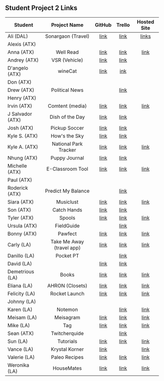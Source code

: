 ## Student Project 2 Links

| Student | Project Name | GitHub | Trello | Hosted Site |
|---|:---:|:---:|:---:|:---:|
| Ali (DAL) | Sonargaon (Travel) | [link](https://github.com/fagleyali/Project-Two) | [link](https://trello.com/b/cCnn4hNR/sonargaontravel-app) | [links](https://wdi-sonargaon.herokuapp.com/destinations) | 
| Alexis (ATX) |  |  |  |  | 
| Anna (ATX) | Well Read | [link](https://github.com/annaelizabeth2019/well-read) | [link](https://trello.com/b/jMrJFzd7/well-read-app) | [link](https://well-read-app.herokuapp.com/) | 
| Andrey (ATX) | VSR (Vehicle) | [link](https://github.com/AndreykaVSR/GA-WDI-Project2) | [link](https://trello.com/b/G2RHDvIP/ga-wdi-andreyka-vsr-project-2) |  |
| D'angelo (ATX) | wineCat | [link](https://github.com/dmshakur/whiningCat) | [ink](https://trello.com/b/BIu8GXkn/winecat) |  | 
| Don (ATX) | |  |  |
| Drew (ATX) | Political News |  | [link](https://trello.com/b/YmrLysZu/political-news-app) |  | 
| Henry (ATX) |  |  |  |  | 
| Irvin (ATX) | Comtent (media) | [link](https://github.com/Developirv/contentHome) | [link](https://trello.com/b/IxMV9u8X/class-project-2) | [link](https://comtent.herokuapp.com/) | 
| J Salvador (ATX) | Dish of the Day | [link](https://github.com/jsnavarr/dish-of-the-day) | [link](https://trello.com/b/g5ozWUbL/dish-of-the-day) |  | 
| Josh (ATX) | Pickup Soccer | [link](https://github.com/joshjoll/Pickup-Sports-App) | [link](https://trello.com/b/sxPBYh8K/pickup-soccer-app) |  | 
| Kyle S. (ATX) | How's the Sky | [link](https://github.com/kdsmith500/wdi-p2-howsTheSky) | [link](https://trello.com/b/8KU6L9MI/hows-the-sky) |  | 
| Kyle A. (ATX) | National Park Tracker | [link](https://github.com/kanderson425/WDI-App-Project2) | [link](https://trello.com/b/XmM9ByIy/wdi-national-parks-app-project) | [link](https://national-park-tracker-app.herokuapp.com/) | 
| Nhung (ATX) | Puppy Journal | [link](https://github.com/nhungtrannn/WDI-APP-Project2) | [link](https://trello.com/b/yS7iMn2U/new-puppy-one-photo-a-day-a-one-year-pupper-journal) |  |
| Michelle (ATX) | E-Classroom Tool | [link](https://github.com/themichellemcguire/ClassroomTools) | [link](https://trello.com/b/WycacutU/teacher-classroom-info) | [link](https://e-classroomtools.herokuapp.com/) | 
| Paul (ATX) |  |  |  |  | 
| Roderick (ATX) | Predict My Balance |  | [link](https://trello.com/b/KJaVS6SO/crud-project) | |
| Siara (ATX) | Musiclust | [link](https://github.com/siaraclemente/MusicLust) | [link](https://trello.com/b/MKQEjzHd/musiclust) | [link](https://musiclust.herokuapp.com/) | 
| Son (ATX) | Catch Hands | [link](https://github.com/sntruong12/catch-hands) | [link](https://trello.com/b/Yryz4bXR/catch-hands) |  | 
| Tyler (ATX) | Spools | [link](https://github.com/tylerarnone1/spools-MEN) | [link](https://trello.com/b/igDyjSbk/spool) | [link](https://spools.herokuapp.com/) | 
| Ursula (ATX) | FieldGuide | | [link](https://trello.com/b/Wc2mIzQM/express-app-1) |  |
| Bonny (ATX) | Pawfect | [link](https://github.com/bmrivers/pawfect) | [link](https://trello.com/b/OGwj6Ol2/pawfect) | [link](https://pawfect-pet.herokuapp.com/) | 
| Carly (LA) | Take Me Away (travel app) | [link](https://github.com/cjmarsh2/WDI-Project-Two/tree/master/take-me-away) | [link](https://trello.com/b/8CHBVCsX/wdi-project-two) | [link](https://take-meaway.herokuapp.com/) | 
| Danillo (LA) | Pocket PT |  | [link](https://trello.com/b/dWkNiL1t/project-2-pocket-pt) |  | 
| David (LA) |  | [link](https://github.com/DavidGalindo23/sneakers) | [link](https://trello.com/b/pxhPCiGk/sneaker-web-app) |  | 
| Demetrious (LA) | Books | [link](https://github.com/EternalDev1/Project2) | [link](https://trello.com/b/wYZw6POl/wdi-project-2) | [link](https://wdi-read-me.herokuapp.com/users) | 
| Eliana (LA) | AHRON (Closets) | [link](https://github.com/eliana-michelle/ahron) | [link](https://trello.com/b/zJKBuzpq/ahron) | [link](https://ahron.herokuapp.com/) | 
| Felicity (LA) | Rocket Launch | [link](https://github.com/felicitysmusings/rocket-launch) | [link](https://trello.com/b/uLrz2fk3/rocket-launch) | [link](https://wdi-rocket-launch.herokuapp.com) |
| Johnny (LA) |  |  |  |  | 
| Karen (LA) | Notemon |  | [link](https://trello.com/b/H7Bmbc8A/notemon) | [link](https://the-real-notemon.herokuapp.com/) | 
| Meisam (LA) | Meisagram | [link](https://github.com/pmeisam/instagram) | [link](https://trello.com/b/d87nvA0z/meisagram) | [link](http://meisagram.herokuapp.com/) | 
| Mike (LA) | Tag | [link](https://github.com/md1285/tag) | [link](https://trello.com/b/7n53hBSR/tag) | [link](https://tag-app-md.herokuapp.com/) |
| Sean (ATX) | Twitcherquide |  | [link](https://trello.com/b/flO4uqYK/project-2) |  | 
| Sun (LA) | Tutorials | [link](https://github.com/soobaklee/sunnieexcels) | [link](https://trello.com/invite/accept-board) | [link](https://sunniexcels.herokuapp.com/) | 
| Vance (LA) | Krystal Korner | [link](https://github.com/vooncer17/krystal-korner) |  | [link](https://wdi-krystal-korner.herokuapp.com) | 
| Valerie (LA) | Paleo Recipes | [link](https://github.com/vkomova/delicious-recipes) | [link](https://trello.com/b/F2itMzfQ/project-2-paleo-recipes) | [link](https://wdi-delicious-recipes.herokuapp.com/) | 
| Weronika (LA) | HouseMates | [link](https://github.com/weronikaviola/HouseMates) | [link](https://trello.com/b/HbmuAzzQ/housemates) | [link](https://house--mates.herokuapp.com/) | 

